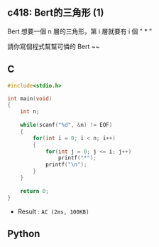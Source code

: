 ## c418: Bert的三角形 (1)
Bert 想要一個 n 層的三角形，第 i 層就要有 i 個 " * "

請你寫個程式幫幫可憐的 Bert ~~

## C
```C
#include<stdio.h>

int main(void)
{
	int n;
	
	while(scanf("%d", &n) != EOF)
	{
		for(int i = 0; i < n; i++)
		{
			for(int j = 0; j <= i; j++)
				printf("*");
			printf("\n");
		}
	}
	
	return 0;
} 
```
 * Result : `AC (2ms, 100KB)`

## Python
